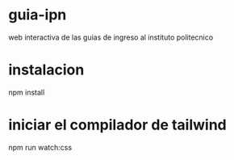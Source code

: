 # guia-ipn
web interactiva de las guias de ingreso al instituto politecnico


# instalacion
npm install


# iniciar el compilador de tailwind 
npm run watch:css
